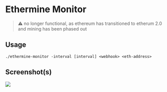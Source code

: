# Ethermine Monitor

> ⚠ no longer functional, as ethereum has transitioned to etherum 2.0 and mining has been phased out

## Usage
`./ethermine-monitor -interval [interval] <webhook> <eth-address>`

## Screenshot(s)

![](https://i.imgur.com/ViEiuao.png)
